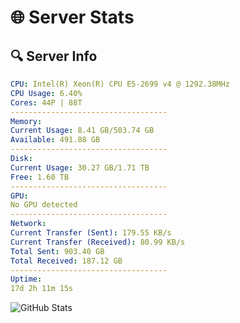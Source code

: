 # 🌐 Server Stats
## 🔍 Server Info
```yaml
CPU: Intel(R) Xeon(R) CPU E5-2699 v4 @ 1292.38MHz
CPU Usage: 6.40%
Cores: 44P | 88T
-----------------------------------
Memory:
Current Usage: 8.41 GB/503.74 GB
Available: 491.88 GB
-----------------------------------
Disk:
Current Usage: 30.27 GB/1.71 TB
Free: 1.60 TB
-----------------------------------
GPU:
No GPU detected
-----------------------------------
Network:
Current Transfer (Sent): 179.55 KB/s
Current Transfer (Received): 80.99 KB/s
Total Sent: 903.40 GB
Total Received: 187.12 GB
-----------------------------------
Uptime:
17d 2h 11m 15s
```
![GitHub Stats](https://img.shields.io/badge/Updated-2025-05-06_19:20:03-blue)